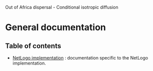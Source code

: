 Out of Africa dispersal - Conditional isotropic diffusion
# General documentation
## Table of contents

- [NetLogo implementation](netlogo/tableOfContents.md) : documentation specific to the NetLogo implementation.